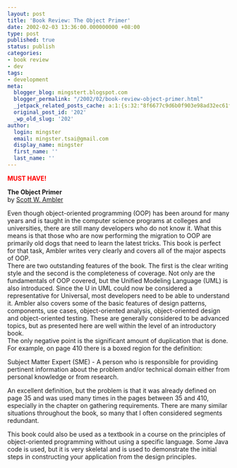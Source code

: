 ```yaml
---
layout: post
title: 'Book Review: The Object Primer'
date: 2002-02-03 13:36:00.000000000 +08:00
type: post
published: true
status: publish
categories:
- book review
- dev
tags:
- development
meta:
  blogger_blog: mingstert.blogspot.com
  blogger_permalink: "/2002/02/book-review-object-primer.html"
  _jetpack_related_posts_cache: a:1:{s:32:"8f6677c9d6b0f903e98ad32ec61f8deb";a:2:{s:7:"expires";i:1441535046;s:7:"payload";a:3:{i:0;a:1:{s:2:"id";i:7;}i:1;a:1:{s:2:"id";i:345;}i:2;a:1:{s:2:"id";i:17;}}}}
  original_post_id: '202'
  _wp_old_slug: '202'
author:
  login: mingster
  email: mingster.tsai@gmail.com
  display_name: mingster
  first_name: ''
  last_name: ''
---
```

<p><b><span style="color:#ff0000;">MUST HAVE!</span></b></p>
<p><strong><span style="font-size:100%;">The Object Primer<br /></span></strong>by <a href="http://www.amazon.com/exec/obidos/search-handle-url/index=books&amp;field-author-exact=Scott%20W.%20Ambler&amp;rank=-relevance%2C%2Bavailability%2C-daterank/103-2319014-6360612">Scott W. Ambler</a></p>
<p>Even though object-oriented programming (OOP) has been around for many years and is taught in the computer science programs at colleges and universities, there are still many developers who do not know it. What this means is that those who are now performing the migration to OOP are primarily old dogs that need to learn the latest tricks. This book is perfect for that task, Ambler writes very clearly and covers all of the major aspects of OOP.<br />There are two outstanding features of the book. The first is the clear writing style and the second is the completeness of coverage. Not only are the fundamentals of OOP covered, but the Unified Modeling Language (UML) is also introduced. Since the U in UML could now be considered a representative for Universal, most developers need to be able to understand it. Ambler also covers some of the basic features of design patterns, components, use cases, object-oriented analysis, object-oriented design and object-oriented testing. These are generally considered to be advanced topics, but as presented here are well within the level of an introductory book.<br />The only negative point is the significant amount of duplication that is done. For example, on page 410 there is a boxed region for the definition:</p>
<p>Subject Matter Expert (SME) - A person who is responsible for providing pertinent information about the problem and/or technical domain either from personal knowledge or from research.</p>
<p>An excellent definition, but the problem is that it was already defined on page 35 and was used many times in the pages between 35 and 410, especially in the chapter on gathering requirements. There are many similar situations throughout the book, so many that I often considered segments redundant.</p>
<p>This book could also be used as a textbook in a course on the principles of object-oriented programming without using a specific language. Some Java code is used, but it is very skeletal and is used to demonstrate the initial steps in constructing your application from the design principles.</p>

